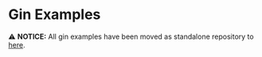 # Gin Examples

⚠️  **NOTICE:** All gin examples have been moved as standalone repository to [here](https://github.com/yanshinian/learncoredemo/framework/examples).
